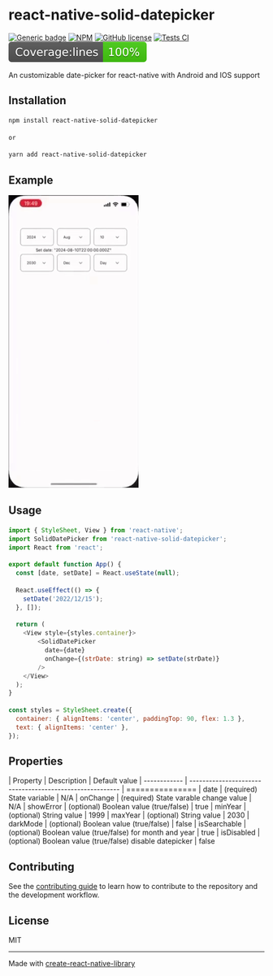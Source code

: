 # react-native-solid-datepicker

[![Generic badge](https://img.shields.io/badge/StableVersion-^1.2.7-green.svg)](https://shields.io/)
[![NPM](https://img.shields.io/npm/dm/react-native-solid-datepicker.svg)](https://www.npmjs.com/package/react-native-solid-datepicker)
[![GitHub license](https://badgen.net/github/license/micromatch/micromatch)](https://github.com/nanorocks/react-native-solid-datepicker/blob/main/LICENSE)
[![Tests CI](https://github.com/nanorocks/react-native-solid-datepicker/actions/workflows/jest.yml/badge.svg)](https://github.com/nanorocks/react-native-solid-datepicker/actions/workflows/jest.yml)
![](https://raw.githubusercontent.com/nanorocks/react-native-solid-datepicker/main/solid-datepicker/coverage/badge-lines.svg)

An customizable date-picker for react-native with Android and IOS support

## Installation

```sh
npm install react-native-solid-datepicker

or

yarn add react-native-solid-datepicker
```

## Example

![](https://github.com/nanorocks/react-native-solid-datepicker/blob/main/example_iphone.gif)

## Usage

```js
import { StyleSheet, View } from 'react-native';
import SolidDatePicker from 'react-native-solid-datepicker';
import React from 'react';

export default function App() {
  const [date, setDate] = React.useState(null);

  React.useEffect(() => {
    setDate('2022/12/15');
  }, []);

  return (
    <View style={styles.container}>
        <SolidDatePicker
          date={date}
          onChange={(strDate: string) => setDate(strDate)}
        />
    </View>
  );
}

const styles = StyleSheet.create({
  container: { alignItems: 'center', paddingTop: 90, flex: 1.3 },
  text: { alignItems: 'center' },
});
```

## Properties

| Property     | Description                                              | Default value
| ------------ | -------------------------------------------------------- | ===============
| date         | (required) State variable                                | N/A
| onChange     | (required) State varable change value                    | N/A
| showError    | (optional) Boolean value (true/false)                    | true
| minYear      | (optional) String value                                  | 1999
| maxYear      | (optional) String value                                  | 2030
| darkMode     | (optional) Boolean value (true/false)                    | false
| isSearchable | (optional) Boolean value (true/false) for month and year | true
| isDisabled    | (optional) Boolean value (true/false) disable datepicker | false

## Contributing

See the [contributing guide](CONTRIBUTING.md) to learn how to contribute to the repository and the development workflow.

## License

MIT

---

Made with [create-react-native-library](https://github.com/callstack/react-native-builder-bob)
